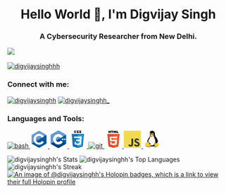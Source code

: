 <h1 align="center">Hello World 👋, I'm Digvijay Singh</h1>
<h3 align="center">A Cybersecurity Researcher from New Delhi.</h3>

![](https://komarev.com/ghpvc/?username=digvijaysinghh&style=plastic)
<p align="left"> <a href="https://twitter.com/digvijaysinghhh" target="blank"><img src="https://img.shields.io/twitter/follow/digvijaysinghhh?logo=twitter&style=for-the-badge" alt="digvijaysinghhh" /></a> </p>

<h3 align="left">Connect with me:</h3>
<p align="left">
<a href="https://linkedin.com/in/digvijaysinghh" target="blank"><img align="center" src="https://raw.githubusercontent.com/rahuldkjain/github-profile-readme-generator/master/src/images/icons/Social/linked-in-alt.svg" alt="digvijaysinghh" height="30" width="40" /></a>
<a href="https://instagram.com/digvijaysinghh_" target="blank"><img align="center" src="https://raw.githubusercontent.com/rahuldkjain/github-profile-readme-generator/master/src/images/icons/Social/instagram.svg" alt="digvijaysinghh_" height="30" width="40" /></a>
</p>

<h3 align="left">Languages and Tools:</h3>
<p align="left"> <a href="https://www.gnu.org/software/bash/" target="_blank" rel="noreferrer"> <img src="https://www.vectorlogo.zone/logos/gnu_bash/gnu_bash-icon.svg" alt="bash" width="40" height="40"/> </a> <a href="https://www.cprogramming.com/" target="_blank" rel="noreferrer"> <img src="https://raw.githubusercontent.com/devicons/devicon/master/icons/c/c-original.svg" alt="c" width="40" height="40"/> </a> <a href="https://www.w3schools.com/cpp/" target="_blank" rel="noreferrer"> <img src="https://raw.githubusercontent.com/devicons/devicon/master/icons/cplusplus/cplusplus-original.svg" alt="cplusplus" width="40" height="40"/> </a> <a href="https://www.w3schools.com/css/" target="_blank" rel="noreferrer"> <img src="https://raw.githubusercontent.com/devicons/devicon/master/icons/css3/css3-original-wordmark.svg" alt="css3" width="40" height="40"/> </a> <a href="https://git-scm.com/" target="_blank" rel="noreferrer"> <img src="https://www.vectorlogo.zone/logos/git-scm/git-scm-icon.svg" alt="git" width="40" height="40"/> </a> <a href="https://www.w3.org/html/" target="_blank" rel="noreferrer"> <img src="https://raw.githubusercontent.com/devicons/devicon/master/icons/html5/html5-original-wordmark.svg" alt="html5" width="40" height="40"/> </a> <a href="https://developer.mozilla.org/en-US/docs/Web/JavaScript" target="_blank" rel="noreferrer"> <img src="https://raw.githubusercontent.com/devicons/devicon/master/icons/javascript/javascript-original.svg" alt="javascript" width="40" height="40"/> </a> <a href="https://www.linux.org/" target="_blank" rel="noreferrer"> <img src="https://raw.githubusercontent.com/devicons/devicon/master/icons/linux/linux-original.svg" alt="linux" width="40" height="40"/> </a> </p>

![digvijaysinghh's Stats](https://github-readme-stats.vercel.app/api?username=digvijaysinghh&theme=radical&show_icons=true&hide_border=false&count_private=true)
![digvijaysinghh's Top Languages](https://github-readme-stats.vercel.app/api/top-langs/?username=digvijaysinghh&theme=radical&show_icons=true&hide_border=false&layout=compact)
![digvijaysinghh's Streak](https://github-readme-streak-stats.herokuapp.com/?user=digvijaysinghh&theme=radical&hide_border=false)
[![An image of @digvijaysinghh's Holopin badges, which is a link to view their full Holopin profile](https://holopin.me/digvijaysinghh)](https://holopin.io/@digvijaysinghh)

